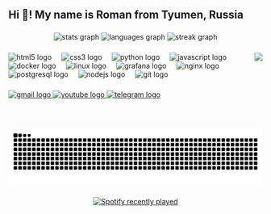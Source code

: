 <h2 align="left">Hi 👋! My name is Roman from Tyumen, Russia</h2>

###

<div align="center">
  <img src="https://github-readme-stats.vercel.app/api?username=AuthFailed&hide_title=false&hide_rank=true&show_icons=false&include_all_commits=true&count_private=true&disable_animations=false&theme=codeSTACKr&locale=en&hide_border=false&custom_title=Github%20Stats" height="150" alt="stats graph"  />
  <img src="https://github-readme-stats.vercel.app/api/top-langs?username=AuthFailed&locale=en&hide_title=false&layout=compact&card_width=320&langs_count=5&theme=codeSTACKr&hide_border=false&custom_title=Used%20languages" height="150" alt="languages graph"  />
  <img src="https://streak-stats.demolab.com?user=AuthFailed&locale=en&mode=daily&theme=codeSTACKr&hide_border=false&border_radius=5" height="150" alt="streak graph"  />
</div>

###

<img align="right" height="150" src="https://media4.giphy.com/media/v1.Y2lkPTc5MGI3NjExcTdqYzJnaHJydTkwbWQ0Y3RtNTg5c2hiemxjd2JuNDJza2c0b3VseSZlcD12MV9pbnRlcm5hbF9naWZfYnlfaWQmY3Q9Zw/bGgsc5mWoryfgKBx1u/giphy.gif"  />

###

<div align="left">
  <img src="https://skillicons.dev/icons?i=html" height="30" alt="html5 logo"  />
  <img width="12" />
  <img src="https://skillicons.dev/icons?i=css" height="30" alt="css3 logo"  />
  <img width="12" />
  <img src="https://skillicons.dev/icons?i=py" height="30" alt="python logo"  />
  <img width="12" />
  <img src="https://skillicons.dev/icons?i=js" height="30" alt="javascript logo"  />
  <img width="12" />
  <img src="https://skillicons.dev/icons?i=docker" height="30" alt="docker logo"  />
  <img width="12" />
  <img src="https://skillicons.dev/icons?i=linux" height="30" alt="linux logo"  />
  <img width="12" />
  <img src="https://skillicons.dev/icons?i=grafana" height="30" alt="grafana logo"  />
  <img width="12" />
  <img src="https://skillicons.dev/icons?i=nginx" height="30" alt="nginx logo"  />
  <img width="12" />
  <img src="https://skillicons.dev/icons?i=postgres" height="30" alt="postgresql logo"  />
  <img width="12" />
  <img src="https://skillicons.dev/icons?i=nodejs" height="30" alt="nodejs logo"  />
  <img width="12" />
  <img src="https://skillicons.dev/icons?i=git" height="30" alt="git logo"  />
</div>

###

<div align="left">
  <a href="mailto:authfailed@gmail.com" target="_blank">
    <img src="https://img.shields.io/static/v1?message=Gmail&logo=gmail&label=&color=D14836&logoColor=white&labelColor=&style=for-the-badge" height="35" alt="gmail logo"  />
  </a>
  <a href="https://www.youtube.com/@authfailed_dev" target="_blank">
    <img src="https://img.shields.io/static/v1?message=Youtube&logo=youtube&label=&color=FF0000&logoColor=white&labelColor=&style=for-the-badge" height="35" alt="youtube logo"  />
  </a>
  <a href="https://t.me/roman_domru" target="_blank">
    <img src="https://img.shields.io/static/v1?message=Telegram&logo=telegram&label=&color=2CA5E0&logoColor=white&labelColor=&style=for-the-badge" height="35" alt="telegram logo"  />
  </a>
</div>

###

<br clear="both">

<img src="https://raw.githubusercontent.com/AuthFailed/AuthFailed/output/snake.svg" alt="Snake animation" />

###

<div align="center">
  <a href="https://open.spotify.com/user/4e0suhf2yd6a71ve4d4fsltcw">
    <img src="https://spotify-recently-played-readme.vercel.app/api?user=4e0suhf2yd6a71ve4d4fsltcw&count=5&unique=true" alt="Spotify recently played"  />
  </a>
</div>

###
